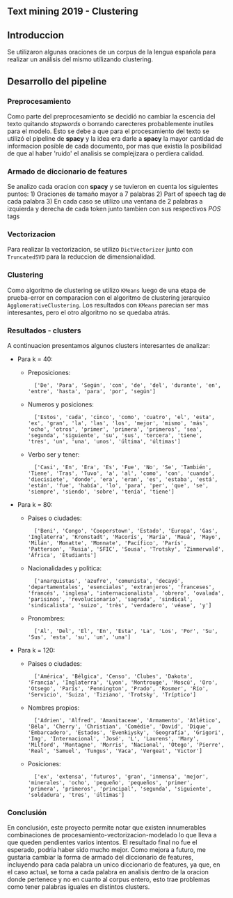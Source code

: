 ## Text mining 2019 - Clustering
## Introduccion
Se utilizaron algunas oraciones de un corpus de la lengua española para realizar un análisis del mismo utilizando clustering. 

## Desarrollo del pipeline

### Preprocesamiento
Como parte del preprocesamiento se decidió no cambiar la escencia del texto quitando _stopwords_ o borrando carecteres probablemente inutiles para el modelo. Esto se debe a que para el procesamiento del texto se utilizó el pipeline de __spacy__ y la idea era darle a __spacy__ la mayor cantidad de informacion posible de cada documento, por mas que existia la posibilidad de que al haber 'ruido' el analisis se complejizara o perdiera calidad.

### Armado de diccionario de features
Se analizo cada oracion con __spacy__ y se tuvieron en cuenta los siguientes puntos:
    1) Oraciones de tamaño mayor a 7 palabras
    2) Part of speech tag de cada palabra
    3) En cada caso se utilizo una ventana de 2 palabras a izquierda y derecha de cada token junto tambien con sus respectivos _POS_ tags
    
### Vectorizacion
Para realizar la vectorizacion, se utilizo `DictVectorizer` junto con `TruncatedSVD` para la reduccion de dimensionalidad.

### Clustering
Como algoritmo de clustering se utilizo `KMeans` luego de una etapa de prueba-error en comparacion con el algoritmo de clustering jerarquico `AgglomerativeClustering`.
Los resultados con `KMeans` parecian ser mas interesantes, pero el otro algoritmo no se quedaba atrás.



### Resultados - clusters
A continuacion presentamos algunos clusters interesantes de analizar:
-  Para k = 40:
    - Preposiciones:
    
            ['De', 'Para', 'Según', 'con', 'de', 'del', 'durante', 'en', 'entre', 'hasta', 'para', 'por', 'según']
    - Numeros y posiciones:
    
            ['Estos', 'cada', 'cinco', 'como', 'cuatro', 'el', 'esta', 'ex', 'gran', 'la', 'las', 'los', 'mejor', 'mismo', 'más', 'ocho', 'otros', 'primer', 'primera', 'primeros', 'sea', 'segunda', 'siguiente', 'su', 'sus', 'tercera', 'tiene', 'tres', 'un', 'una', 'unos', 'última', 'últimas']

    - Verbo ser y tener:
    
            ['Casi', 'En', 'Era', 'Es', 'Fue', 'No', 'Se', 'También', 'Tiene', 'Tras', 'Tuvo', 'a', 'al', 'como', 'con', 'cuando', 'diecisiete', 'donde', 'era', 'eran', 'es', 'estaba', 'está', 'están', 'fue', 'había', 'lo', 'para', 'per', 'que', 'se', 'siempre', 'siendo', 'sobre', 'tenía', 'tiene']

-  Para k = 80:
    - Paises o ciudades:
    
            ['Beni', 'Congo', 'Cooperstown', 'Estado', 'Europa', 'Gas', 'Inglaterra', 'Kronstadt', 'Macorís', 'María', 'Mauá', 'Mayo', 'Milán', 'Monatte', 'Monnate', 'Pacífico', 'París', 'Patterson', 'Rusia', 'SFIC', 'Sousa', 'Trotsky', 'Zimmerwald', 'África', 'Étudiants']
    - Nacionalidades y politica:
    
            ['anarquistas', 'azufre', 'comunista', 'decayó', 'departamentales', 'esenciales', 'extranjeros', 'franceses', 'francés', 'inglesa', 'internacionalista', 'obrero', 'ovalada', 'parisinos', 'revolucionario', 'sagrada', 'sindical', 'sindicalista', 'suizo', 'très', 'verdadero', 'véase', 'y']

    - Pronombres:
    
            ['Al', 'Del', 'El', 'En', 'Esta', 'La', 'Los', 'Por', 'Su', 'Sus', 'esta', 'su', 'un', 'una']

-  Para k = 120:
    - Paises o ciudades:
    
            ['América', 'Bélgica', 'Censo', 'Clubes', 'Dakota', 'Francia', 'Inglaterra', 'Lyon', 'Montrouge', 'Moscú', 'Oro', 'Otsego', 'París', 'Pennington', 'Prado', 'Rosmer', 'Río', 'Servicio', 'Suiza', 'Tiziano', 'Trotsky', 'Tríptico']
    - Nombres propios:
    
            ['Adrien', 'Alfred', 'Amanitaceae', 'Armamento', 'Atlético', 'Béla', 'Cherry', 'Christian', 'Comédie', 'David', 'Dique', 'Embarcadero', 'Estados', 'Evenkiysky', 'Geografía', 'Grigori', 'Ing', 'Internacional', 'José', 'L', 'Laurens', 'Mary', 'Milford', 'Montagne', 'Morris', 'Nacional', 'Otego', 'Pierre', 'Real', 'Samuel', 'Tungus', 'Vaca', 'Vergeat', 'Victor']

    - Posiciones:
    
            ['ex', 'extensa', 'futuros', 'gran', 'inmensa', 'mejor', 'minerales', 'ocho', 'pequeño', 'pequeños', 'primer', 'primera', 'primeros', 'principal', 'segunda', 'siguiente', 'soldadura', 'tres', 'últimas']


### Conclusión
En conclusión, este proyecto permite notar que existen innumerables combinaciones de procesamiento-vectorizacion-modelado lo que lleva a que queden pendientes varios intentos.
El resultado final no fue el esperado, podria haber sido mucho mejor.
Como mejora a futuro, me gustaria cambiar la forma de armado del diccionario de features, incluyendo para cada palabra un unico diccionario de features, ya que, en el caso actual, se toma a cada palabra en analisis dentro de la oracion donde pertenece y no en cuanto al corpus entero, esto trae problemas como tener palabras iguales en distintos clusters.


